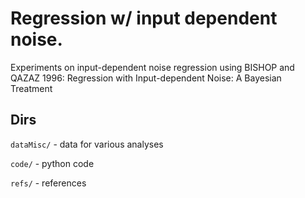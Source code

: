 # Regression w/ input dependent noise.

Experiments on input-dependent noise regression using BISHOP and QAZAZ 1996: Regression
with Input-dependent Noise: A Bayesian Treatment 

## Dirs

`dataMisc/` - data for various analyses

`code/` - python code

`refs/` - references

